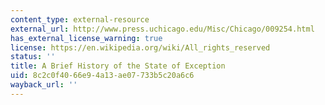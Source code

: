 ```yaml
---
content_type: external-resource
external_url: http://www.press.uchicago.edu/Misc/Chicago/009254.html
has_external_license_warning: true
license: https://en.wikipedia.org/wiki/All_rights_reserved
status: ''
title: A Brief History of the State of Exception
uid: 8c2c0f40-66e9-4a13-ae07-733b5c20a6c6
wayback_url: ''
---
```

